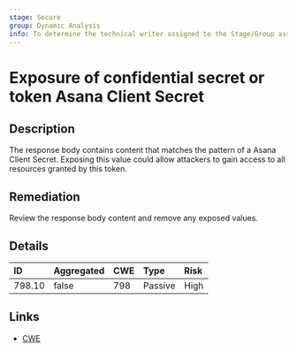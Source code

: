 ```yaml
---
stage: Secure
group: Dynamic Analysis
info: To determine the technical writer assigned to the Stage/Group associated with this page, see https://about.gitlab.com/handbook/product/ux/technical-writing/#assignments
---
```


# Exposure of confidential secret or token Asana Client Secret

## Description

The response body contains content that matches the pattern of a Asana Client Secret.
Exposing this value could allow attackers to gain access to all resources granted by this token.

## Remediation

Review the response body content and remove any exposed values.

## Details

| ID | Aggregated | CWE | Type | Risk |
|:---|:--------|:--------|:--------|:--------|
| 798.10 | false | 798 | Passive | High |

## Links

- [CWE](https://cwe.mitre.org/data/definitions/798.html)
